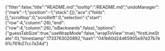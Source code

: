 {"filter":false,"title":"README.md","tooltip":"/README.md","undoManager":{"mark":-1,"position":-1,"stack":[]},"ace":{"folds":[],"scrolltop":0,"scrollleft":0,"selection":{"start":{"row":4,"column":26},"end":{"row":4,"column":26},"isBackwards":false},"options":{"guessTabSize":true,"useWrapMode":false,"wrapToView":true},"firstLineState":0},"timestamp":1733763020892,"hash":"041b60d24d65905e97d27b7e61c761b27cc7a34d"}